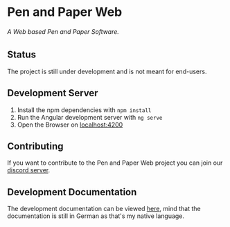 # Pen and Paper Web
###### A Web based Pen and Paper Software.
## Status
The project is still under development and is not meant for end-users. 
## Development Server
1. Install the npm dependencies with `npm install`
2. Run the Angular development server with `ng serve`
3. Open the Browser on [localhost:4200](http://localhost:4200/)
## Contributing
If you want to contribute to the Pen and Paper Web project you can join our [discord server](https://discord.gg/aczKcVp).
## Development Documentation
The development documentation can be viewed [here](https://docs.google.com/document/d/1RfoTufTP38_v5o6n7HysYptVzJpDcK_B0WkcbyyOCC8/edit?usp=sharing), mind that the documentation is still in German as that's my native language.

